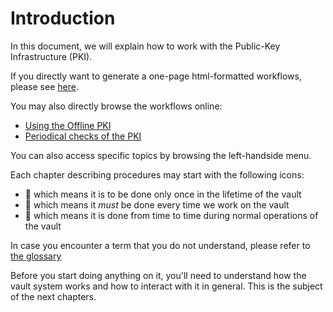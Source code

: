 # Introduction

In this document, we will explain how to work with the Public-Key Infrastructure (PKI).

If you directly want to generate a one-page html-formatted workflows, please see [here](./workflow/common/html_gen.md).

You may also directly browse the workflows online:
 - [Using the Offline PKI](./workflow/offline_vault_ceremony.md)
 - [Periodical checks of the PKI](./workflow/periodical_checks.md)

You can also access specific topics by browsing the left-handside menu.

Each chapter describing procedures may start with the following icons:
 - 🚀 which means it is to be done only once in the lifetime of the vault
 - 🔁 which means it *must* be done every time we work on the vault
 - 📆 which means it is done from time to time during normal operations of the vault

In case you encounter a term that you do not understand, please refer to [the glossary](./workflow/common/glossary.md)

Before you start doing anything on it, you'll need to understand how the vault system works and how to interact with it in general.
This is the subject of the next chapters.
